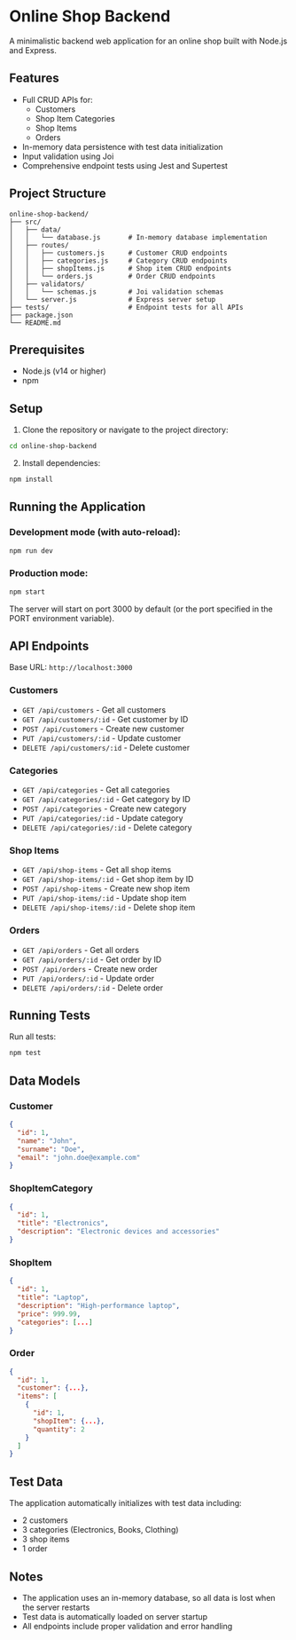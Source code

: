# Online Shop Backend

A minimalistic backend web application for an online shop built with Node.js and Express.

## Features

- Full CRUD APIs for:
  - Customers
  - Shop Item Categories
  - Shop Items
  - Orders
- In-memory data persistence with test data initialization
- Input validation using Joi
- Comprehensive endpoint tests using Jest and Supertest

## Project Structure

```
online-shop-backend/
├── src/
│   ├── data/
│   │   └── database.js       # In-memory database implementation
│   ├── routes/
│   │   ├── customers.js      # Customer CRUD endpoints
│   │   ├── categories.js     # Category CRUD endpoints
│   │   ├── shopItems.js      # Shop item CRUD endpoints
│   │   └── orders.js         # Order CRUD endpoints
│   ├── validators/
│   │   └── schemas.js        # Joi validation schemas
│   └── server.js             # Express server setup
├── tests/                    # Endpoint tests for all APIs
├── package.json
└── README.md
```

## Prerequisites

- Node.js (v14 or higher)
- npm

## Setup

1. Clone the repository or navigate to the project directory:
```bash
cd online-shop-backend
```

2. Install dependencies:
```bash
npm install
```

## Running the Application

### Development mode (with auto-reload):
```bash
npm run dev
```

### Production mode:
```bash
npm start
```

The server will start on port 3000 by default (or the port specified in the PORT environment variable).

## API Endpoints

Base URL: `http://localhost:3000`

### Customers
- `GET /api/customers` - Get all customers
- `GET /api/customers/:id` - Get customer by ID
- `POST /api/customers` - Create new customer
- `PUT /api/customers/:id` - Update customer
- `DELETE /api/customers/:id` - Delete customer

### Categories
- `GET /api/categories` - Get all categories
- `GET /api/categories/:id` - Get category by ID
- `POST /api/categories` - Create new category
- `PUT /api/categories/:id` - Update category
- `DELETE /api/categories/:id` - Delete category

### Shop Items
- `GET /api/shop-items` - Get all shop items
- `GET /api/shop-items/:id` - Get shop item by ID
- `POST /api/shop-items` - Create new shop item
- `PUT /api/shop-items/:id` - Update shop item
- `DELETE /api/shop-items/:id` - Delete shop item

### Orders
- `GET /api/orders` - Get all orders
- `GET /api/orders/:id` - Get order by ID
- `POST /api/orders` - Create new order
- `PUT /api/orders/:id` - Update order
- `DELETE /api/orders/:id` - Delete order

## Running Tests

Run all tests:
```bash
npm test
```

## Data Models

### Customer
```json
{
  "id": 1,
  "name": "John",
  "surname": "Doe",
  "email": "john.doe@example.com"
}
```

### ShopItemCategory
```json
{
  "id": 1,
  "title": "Electronics",
  "description": "Electronic devices and accessories"
}
```

### ShopItem
```json
{
  "id": 1,
  "title": "Laptop",
  "description": "High-performance laptop",
  "price": 999.99,
  "categories": [...]
}
```

### Order
```json
{
  "id": 1,
  "customer": {...},
  "items": [
    {
      "id": 1,
      "shopItem": {...},
      "quantity": 2
    }
  ]
}
```

## Test Data

The application automatically initializes with test data including:
- 2 customers
- 3 categories (Electronics, Books, Clothing)
- 3 shop items
- 1 order

## Notes

- The application uses an in-memory database, so all data is lost when the server restarts
- Test data is automatically loaded on server startup
- All endpoints include proper validation and error handling